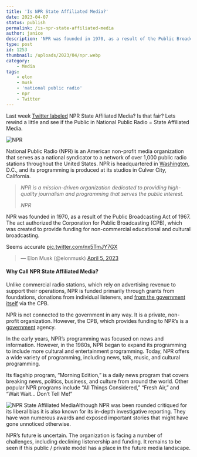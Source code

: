 ```yaml
---
title: 'Is NPR State Affiliated Media?'
date: 2023-04-07
status: publish
permalink: /is-npr-state-affiliated-media
author: janice
description: 'NPR was founded in 1970, as a result of the Public Broadcasting Act of 1967'
type: post
id: 1253
thumbnail: /uploads/2023/04/npr.webp
category:
    - Media
tags:
    - elon
    - musk
    - 'national public radio'
    - npr
    - Twitter
---
```


Last week [Twitter labeled](https://twitter.com/davidgura/status/1643607181395197959) NPR State Affiliated Media? Is that fair? Lets rewind a little and see if the Public in National Public Radio = State Affiliated Media.

![NPR](/uploads/2023/04/npr.webp)

National Public Radio (NPR) is an American non-profit media organization that serves as a national syndicator to a network of over 1,000 public radio stations throughout the United States. NPR is headquartered in [Washington](https://headlin3s.com/dateline/Washington), D.C., and its programming is produced at its studios in Culver City, California.

> *NPR is a mission-driven organization dedicated to providing high-quality journalism and programming that serves the public interest.*
> 
> <cite>NPR</cite>

NPR was founded in 1970, as a result of the Public Broadcasting Act of 1967. The act authorized the Corporation for Public Broadcasting (CPB), which was created to provide funding for non-commercial educational and cultural broadcasting.

Seems accurate [pic.twitter.com/nx5TmJY7GX](https://t.co/nx5TmJY7GX)

> — Elon Musk (@elonmusk) [April 5, 2023](https://twitter.com/elonmusk/status/1643509178986799104?ref_src=twsrc%5Etfw)

#### Why Call NPR State Affiliated Media?

Unlike commercial radio stations, which rely on advertising revenue to support their operations, NPR is funded primarily through grants from foundations, donations from individual listeners, and [from the government itself](https://nypost.com/2023/04/05/twitter-gives-npr-state-affiliated-media-label/) via the CPB.

NPR is not connected to the government in any way. It is a private, non-profit organization. However, the CPB, which provides funding to NPR’s is a [government](https://wlog.app/posts/do-we-live-in-fascist-nation.html) agency.

In the early years, NPR’s programming was focused on news and information. However, in the 1980s, NPR began to expand its programming to include more cultural and entertainment programming. Today, NPR offers a wide variety of programming, including news, talk, music, and cultural programming.

Its flagship program, “Morning Edition,” is a daily news program that covers breaking news, politics, business, and culture from around the world. Other popular NPR programs include “All Things Considered,” “Fresh Air,” and “Wait Wait… Don’t Tell Me!”

![NPR State Affiliated Media](/uploads/2023/04/StateAffiliatedMedia.webp)Although NPR was been rounded critiqued for its liberal bias it is also known for its in-depth investigative reporting. They have won numerous awards and exposed important stories that might have gone unnoticed otherwise.

NPR’s future is uncertain. The organization is facing a number of challenges, including declining listenership and funding. It remains to be seen if this public / private model has a place in the future media landscape.
